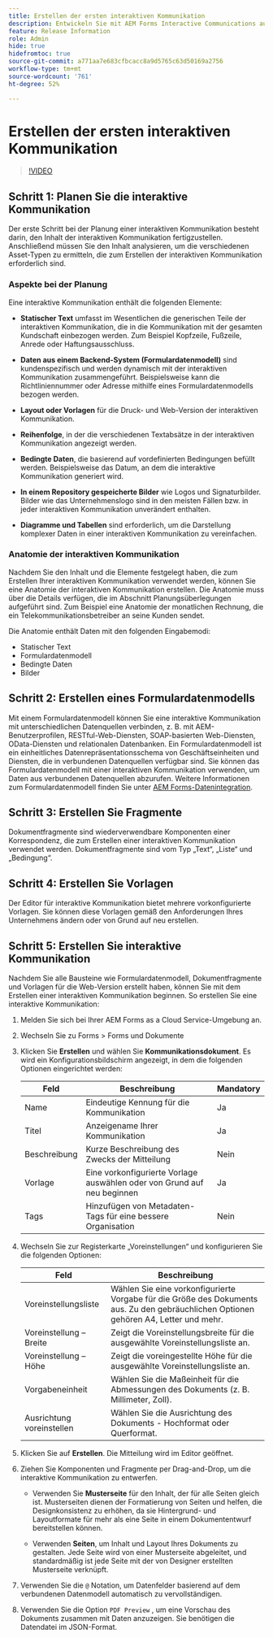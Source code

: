 ```yaml
---
title: Erstellen der ersten interaktiven Kommunikation
description: Entwickeln Sie mit AEM Forms Interactive Communications auf einfache Weise dynamische, datengesteuerte Kommunikationen
feature: Release Information
role: Admin
hide: true
hidefromtoc: true
source-git-commit: a771aa7e683cfbcacc8a9d5765c63d50169a2756
workflow-type: tm+mt
source-wordcount: '761'
ht-degree: 52%

---
```



# Erstellen der ersten interaktiven Kommunikation


>[!VIDEO](https://video.tv.adobe.com/v/3444094/)

## Schritt 1: Planen Sie die interaktive Kommunikation

Der erste Schritt bei der Planung einer interaktiven Kommunikation besteht darin, den Inhalt der interaktiven Kommunikation fertigzustellen. Anschließend müssen Sie den Inhalt analysieren, um die verschiedenen Asset-Typen zu ermitteln, die zum Erstellen der interaktiven Kommunikation erforderlich sind.

### Aspekte bei der Planung

Eine interaktive Kommunikation enthält die folgenden Elemente:

* **Statischer Text** umfasst im Wesentlichen die generischen Teile der interaktiven Kommunikation, die in die Kommunikation mit der gesamten Kundschaft einbezogen werden. Zum Beispiel Kopfzeile, Fußzeile, Anrede oder Haftungsausschluss.

* **Daten aus einem Backend-System (Formulardatenmodell)** sind kundenspezifisch und werden dynamisch mit der interaktiven Kommunikation zusammengeführt. Beispielsweise kann die Richtliniennummer oder Adresse mithilfe eines Formulardatenmodells bezogen werden.

* **Layout oder Vorlagen** für die Druck- und Web-Version der interaktiven Kommunikation.

* **Reihenfolge**, in der die verschiedenen Textabsätze in der interaktiven Kommunikation angezeigt werden.

* **Bedingte Daten**, die basierend auf vordefinierten Bedingungen befüllt werden. Beispielsweise das Datum, an dem die interaktive Kommunikation generiert wird.

* **In einem Repository gespeicherte Bilder** wie Logos und Signaturbilder. Bilder wie das Unternehmenslogo sind in den meisten Fällen bzw. in jeder interaktiven Kommunikation unverändert enthalten.

* **Diagramme und Tabellen** sind erforderlich, um die Darstellung komplexer Daten in einer interaktiven Kommunikation zu vereinfachen.

### Anatomie der interaktiven Kommunikation

Nachdem Sie den Inhalt und die Elemente festgelegt haben, die zum Erstellen Ihrer interaktiven Kommunikation verwendet werden, können Sie eine Anatomie der interaktiven Kommunikation erstellen. Die Anatomie muss über die Details verfügen, die im Abschnitt Planungsüberlegungen aufgeführt sind. Zum Beispiel eine Anatomie der monatlichen Rechnung, die ein Telekommunikationsbetreiber an seine Kunden sendet.

Die Anatomie enthält Daten mit den folgenden Eingabemodi:

* Statischer Text
* Formulardatenmodell
* Bedingte Daten
* Bilder


## Schritt 2: Erstellen eines Formulardatenmodells

Mit einem Formulardatenmodell können Sie eine interaktive Kommunikation mit unterschiedlichen Datenquellen verbinden, z. B. mit AEM-Benutzerprofilen, RESTful-Web-Diensten, SOAP-basierten Web-Diensten, OData-Diensten und relationalen Datenbanken. Ein Formulardatenmodell ist ein einheitliches Datenrepräsentationsschema von Geschäftseinheiten und Diensten, die in verbundenen Datenquellen verfügbar sind. Sie können das Formulardatenmodell mit einer interaktiven Kommunikation verwenden, um Daten aus verbundenen Datenquellen abzurufen. Weitere Informationen zum Formulardatenmodell finden Sie unter [AEM Forms-Datenintegration](/help/forms/data-integration.md).

## Schritt 3: Erstellen Sie Fragmente

Dokumentfragmente sind wiederverwendbare Komponenten einer Korrespondenz, die zum Erstellen einer interaktiven Kommunikation verwendet werden. Dokumentfragmente sind vom Typ „Text“, „Liste“ und „Bedingung“.


## Schritt 4: Erstellen Sie Vorlagen

Der Editor für interaktive Kommunikation bietet mehrere vorkonfigurierte Vorlagen. Sie können diese Vorlagen gemäß den Anforderungen Ihres Unternehmens ändern oder von Grund auf neu erstellen.


## Schritt 5: Erstellen Sie interaktive Kommunikation

Nachdem Sie alle Bausteine wie Formulardatenmodell, Dokumentfragmente und Vorlagen für die Web-Version erstellt haben, können Sie mit dem Erstellen einer interaktiven Kommunikation beginnen. So erstellen Sie eine interaktive Kommunikation:

1. Melden Sie sich bei Ihrer AEM Forms as a Cloud Service-Umgebung an.
1. Wechseln Sie zu Forms > Forms und Dokumente
1. Klicken Sie **Erstellen** und wählen Sie **Kommunikationsdokument**. Es wird ein Konfigurationsbildschirm angezeigt, in dem die folgenden Optionen eingerichtet werden:

   | Feld | Beschreibung | Mandatory |
   |-------|-------------|----------|
   | Name | Eindeutige Kennung für die Kommunikation | Ja |
   | Titel | Anzeigename Ihrer Kommunikation | Ja |
   | Beschreibung | Kurze Beschreibung des Zwecks der Mitteilung | Nein |
   | Vorlage | Eine vorkonfigurierte Vorlage auswählen oder von Grund auf neu beginnen | Ja |
   | Tags | Hinzufügen von Metadaten-Tags für eine bessere Organisation | Nein |

1. Wechseln Sie zur Registerkarte „Voreinstellungen“ und konfigurieren Sie die folgenden Optionen:

   | Feld | Beschreibung |
   |-------|-------------|
   | Voreinstellungsliste | Wählen Sie eine vorkonfigurierte Vorgabe für die Größe des Dokuments aus. Zu den gebräuchlichen Optionen gehören A4, Letter und mehr. |
   | Voreinstellung – Breite | Zeigt die Voreinstellungsbreite für die ausgewählte Voreinstellungsliste an. |
   | Voreinstellung – Höhe | Zeigt die voreingestellte Höhe für die ausgewählte Voreinstellungsliste an. |
   | Vorgabeneinheit | Wählen Sie die Maßeinheit für die Abmessungen des Dokuments (z. B. Millimeter, Zoll). |
   | Ausrichtung voreinstellen | Wählen Sie die Ausrichtung des Dokuments - Hochformat oder Querformat. |

1. Klicken Sie auf **Erstellen**. Die Mitteilung wird im Editor geöffnet.
1. Ziehen Sie Komponenten und Fragmente per Drag-and-Drop, um die interaktive Kommunikation zu entwerfen.

   * Verwenden Sie **Musterseite** für den Inhalt, der für alle Seiten gleich ist. Musterseiten dienen der Formatierung von Seiten und helfen, die Designkonsistenz zu erhöhen, da sie Hintergrund- und Layoutformate für mehr als eine Seite in einem Dokumententwurf bereitstellen können.

   * Verwenden **Seiten**, um Inhalt und Layout Ihres Dokuments zu gestalten. Jede Seite wird von einer Musterseite abgeleitet, und standardmäßig ist jede Seite mit der von Designer erstellten Musterseite verknüpft.


1. Verwenden Sie die `@` Notation, um Datenfelder basierend auf dem verbundenen Datenmodell automatisch zu vervollständigen.
1. Verwenden Sie die Option `PDF Preview` , um eine Vorschau des Dokuments zusammen mit Daten anzuzeigen. Sie benötigen die Datendatei im JSON-Format.
